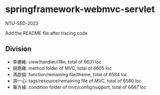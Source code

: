 # springframework-webmvc-servlet

NTU-SED-2023

Add the README file after tracing code

## Division

* 李勝維: view/handler/i18n, total of 6631 loc
* 胡皓雍: method folder of MVC, total of 6605 loc
* 馮啟倫: function/remaining file/theme, total of 6584 loc
* 游一心: tags/resource/remaining file of MVC, total of 6580 loc
* 華方綾: condition folder of mvc/config/support, total of 6667 loc
